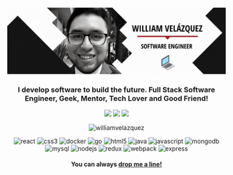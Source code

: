 [<img src="https://github.com/WilliamVelazquez/WilliamVelazquez/blob/master/.readme-static/WilliamVelazquez.gif?raw=true" />](https://williamvelazquez.com/)

<h3 align="center">I develop software to build the future. Full Stack Software Engineer, Geek, Mentor, Tech Lover and Good Friend!</h3>

<div align="center">
<!-- Connect with me at: -->

[<img src="https://img.shields.io/badge/twitter-%231DA1F2.svg?&style=for-the-badge&logo=twitter&logoColor=white" />](https://twitter.com/WilliamVlazquez) [<img src="https://img.shields.io/badge/linkedin-%230077B5.svg?&style=for-the-badge&logo=linkedin&logoColor=white" />](https://www.linkedin.com/in/williamvelazquez/) [<img src ="https://img.shields.io/badge/portfolio-web-%23.svg?&style=for-the-badge&logo=&logoColor=white%22">](https://williamvelazquez.com/)
</div>

<p align="center">
<img src="https://github-readme-stats.vercel.app/api?username=williamvelazquez&show_icons=true" alt="williamvelazquez" />
</p>

<p align="center">
<img src="https://devicons.github.io/devicon/devicon.git/icons/react/react-original-wordmark.svg" alt="react" width="20" height="20"/>
<img src="https://devicons.github.io/devicon/devicon.git/icons/css3/css3-original-wordmark.svg" alt="css3" width="20" height="20"/>
<img src="https://devicons.github.io/devicon/devicon.git/icons/docker/docker-original-wordmark.svg" alt="docker" width="20" height="20"/>
<img src="https://devicons.github.io/devicon/devicon.git/icons/go/go-original.svg" alt="go" width="20" height="20"/>
<img src="https://devicons.github.io/devicon/devicon.git/icons/html5/html5-original-wordmark.svg" alt="html5" width="20" height="20"/>
<img src="https://devicons.github.io/devicon/devicon.git/icons/java/java-original-wordmark.svg" alt="java" width="20" height="20"/>
<img src="https://devicons.github.io/devicon/devicon.git/icons/javascript/javascript-original.svg" alt="javascript" width="20" height="20"/>
<img src="https://devicons.github.io/devicon/devicon.git/icons/mongodb/mongodb-original-wordmark.svg" alt="mongodb" width="20" height="20"/>
<img src="https://devicons.github.io/devicon/devicon.git/icons/mysql/mysql-original-wordmark.svg" alt="mysql" width="20" height="20"/>
<img src="https://devicons.github.io/devicon/devicon.git/icons/nodejs/nodejs-original-wordmark.svg" alt="nodejs" width="20" height="20"/>
<img src="https://devicons.github.io/devicon/devicon.git/icons/redux/redux-original.svg" alt="redux" width="20" height="20"/>
<img src="https://devicons.github.io/devicon/devicon.git/icons/webpack/webpack-original.svg" alt="webpack" width="20" height="20"/>
<img src="https://devicons.github.io/devicon/devicon.git/icons/express/express-original-wordmark.svg" alt="express" width="20" height="20"/>
</p>

<div align="center">

#### You can always [drop me a line!](info@williamvelazquez.com)

</div>
